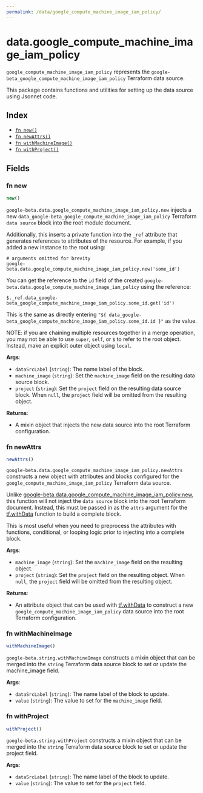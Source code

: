 ```yaml
---
permalink: /data/google_compute_machine_image_iam_policy/
---
```


# data.google_compute_machine_image_iam_policy

`google_compute_machine_image_iam_policy` represents the `google-beta_google_compute_machine_image_iam_policy` Terraform data source.



This package contains functions and utilities for setting up the data source using Jsonnet code.


## Index

* [`fn new()`](#fn-new)
* [`fn newAttrs()`](#fn-newattrs)
* [`fn withMachineImage()`](#fn-withmachineimage)
* [`fn withProject()`](#fn-withproject)

## Fields

### fn new

```ts
new()
```


`google-beta.data.google_compute_machine_image_iam_policy.new` injects a new `data_google-beta_google_compute_machine_image_iam_policy` Terraform `data source`
block into the root module document.

Additionally, this inserts a private function into the `_ref` attribute that generates references to attributes of the
resource. For example, if you added a new instance to the root using:

    # arguments omitted for brevity
    google-beta.data.google_compute_machine_image_iam_policy.new('some_id')

You can get the reference to the `id` field of the created `google-beta.data.google_compute_machine_image_iam_policy` using the reference:

    $._ref.data_google-beta_google_compute_machine_image_iam_policy.some_id.get('id')

This is the same as directly entering `"${ data_google-beta_google_compute_machine_image_iam_policy.some_id.id }"` as the value.

NOTE: if you are chaining multiple resources together in a merge operation, you may not be able to use `super`, `self`,
or `$` to refer to the root object. Instead, make an explicit outer object using `local`.

**Args**:
  - `dataSrcLabel` (`string`): The name label of the block.
  - `machine_image` (`string`): Set the `machine_image` field on the resulting data source block.
  - `project` (`string`): Set the `project` field on the resulting data source block. When `null`, the `project` field will be omitted from the resulting object.

**Returns**:
- A mixin object that injects the new data source into the root Terraform configuration.


### fn newAttrs

```ts
newAttrs()
```


`google-beta.data.google_compute_machine_image_iam_policy.newAttrs` constructs a new object with attributes and blocks configured for the `google_compute_machine_image_iam_policy`
Terraform data source.

Unlike [google-beta.data.google_compute_machine_image_iam_policy.new](#fn-new), this function will not inject the `data source`
block into the root Terraform document. Instead, this must be passed in as the `attrs` argument for the
[tf.withData](https://github.com/tf-libsonnet/core/tree/main/docs#fn-withdata) function to build a complete block.

This is most useful when you need to preprocess the attributes with functions, conditional, or looping logic prior to
injecting into a complete block.

**Args**:
  - `machine_image` (`string`): Set the `machine_image` field on the resulting object.
  - `project` (`string`): Set the `project` field on the resulting object. When `null`, the `project` field will be omitted from the resulting object.

**Returns**:
  - An attribute object that can be used with [tf.withData](https://github.com/tf-libsonnet/core/tree/main/docs#fn-withdata) to construct a new `google_compute_machine_image_iam_policy` data source into the root Terraform configuration.


### fn withMachineImage

```ts
withMachineImage()
```

`google-beta.string.withMachineImage` constructs a mixin object that can be merged into the `string`
Terraform data source block to set or update the machine_image field.



**Args**:
  - `dataSrcLabel` (`string`): The name label of the block to update.
  - `value` (`string`): The value to set for the `machine_image` field.


### fn withProject

```ts
withProject()
```

`google-beta.string.withProject` constructs a mixin object that can be merged into the `string`
Terraform data source block to set or update the project field.



**Args**:
  - `dataSrcLabel` (`string`): The name label of the block to update.
  - `value` (`string`): The value to set for the `project` field.
